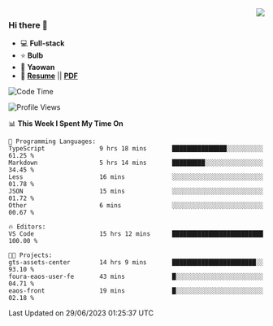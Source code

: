 <img align="right" src="https://github-readme-stats.vercel.app/api?username=LolipopJ&show_icons=true&count_private=true&hide_title=true&include_all_commits=true&theme=vue">

### Hi there 👋

- :computer: **Full-stack**
- :star: **Bulb**
- :pill: **Yaowan**
- :milky_way: [**Resume**](https://lolipopj.github.io/resume/) || [**PDF**](https://cdn.jsdelivr.net/gh/lolipopj/resume/export/resume-en.pdf)

<!--START_SECTION:waka-->
![Code Time](http://img.shields.io/badge/Code%20Time-1%2C423%20hrs%2044%20mins-blue)

![Profile Views](http://img.shields.io/badge/Profile%20Views-0-blue)

📊 **This Week I Spent My Time On** 

```text
💬 Programming Languages: 
TypeScript               9 hrs 18 mins       ███████████████░░░░░░░░░░   61.25 % 
Markdown                 5 hrs 14 mins       █████████░░░░░░░░░░░░░░░░   34.45 % 
Less                     16 mins             ░░░░░░░░░░░░░░░░░░░░░░░░░   01.78 % 
JSON                     15 mins             ░░░░░░░░░░░░░░░░░░░░░░░░░   01.72 % 
Other                    6 mins              ░░░░░░░░░░░░░░░░░░░░░░░░░   00.67 % 

🔥 Editors: 
VS Code                  15 hrs 12 mins      █████████████████████████   100.00 % 

🐱‍💻 Projects: 
gts-assets-center        14 hrs 9 mins       ███████████████████████░░   93.10 % 
foura-eaos-user-fe       43 mins             █░░░░░░░░░░░░░░░░░░░░░░░░   04.71 % 
eaos-front               19 mins             █░░░░░░░░░░░░░░░░░░░░░░░░   02.18 % 
```


 Last Updated on 29/06/2023 01:25:37 UTC
<!--END_SECTION:waka-->
